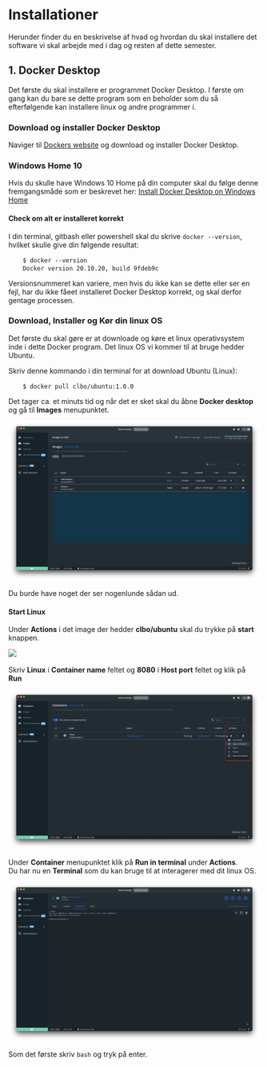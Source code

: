 <!-- JS use if these pages are used as githubpages. can be deleted if used elsewhere -->
<script src="https://code.jquery.com/jquery-3.2.1.min.js"></script>
<script src="../script.js"></script> 

# Installationer
Herunder finder du en beskrivelse af hvad og hvordan du skal installere det software vi skal arbejde med i dag og resten af dette semester.


## 1. Docker Desktop
Det første du skal installere er programmet Docker Desktop. I første om gang kan du bare se dette program som en beholder som du så efterfølgende kan installere linux og andre programmer i. 

### Download og installer Docker Desktop
Naviger til [Dockers website](https://www.docker.com/) og download og installer Docker Desktop.

### Windows Home 10
Hvis du skulle have Windows 10 Home på din computer skal du følge denne fremgangsmåde som er beskrevet her:
[Install Docker Desktop on Windows Home](https://docs.docker.com/docker-for-windows/install-windows-home/)

#### Check om alt er installeret korrekt
I din terminal, gitbash eller powershell skal du skrive ``` docker --version ```, hvilket skulle give din følgende resultat:  

````
	$ docker --version
	Docker version 20.10.20, build 9fdeb9c
````
Versionsnummeret kan variere, men hvis du ikke kan se dette eller ser en fejl, har du ikke fåeet installeret Docker Desktop korrekt, og skal derfor gentage processen.


### Download, Installer og Kør din linux OS
Det første du skal gøre er at downloade og køre et linux operativsystem inde i dette Docker program. Det linux OS vi kommer til at bruge hedder Ubuntu.
 
Skriv denne kommando i din terminal for at download Ubuntu (Linux):

````
	$ docker pull clbo/ubuntu:1.0.0
````

Det tager ca. et minuts tid og når det er sket skal du åbne **Docker desktop** og gå til **Images** menupunktet.

![](../img/desktop/desktop_1.png)

Du burde have noget der ser nogenlunde sådan ud.

#### Start Linux
Under **Actions** i det image der hedder **clbo/ubuntu** skal du trykke på **start** knappen.    

![](../img/deesktop/desktop_2.png)

Skriv **Linux** i **Container name** feltet og **8080** i **Host port** feltet og klik på **Run**

![](../img/desktop/desktop_3.png)

Under **Container** menupunktet klik på **Run in terminal** under **Actions**.    
Du har nu en **Terminal** som du kan bruge til at interagerer med dit linux OS.   

![](../img/desktop/desktop_4.png)

Som det første skriv ````bash```` og tryk på enter.    

<!--
Efter Linux er downloadet og startet skulle du gerne se noget lignenede dette i din terminal: 

````
	$ docker run -it clbo/ubuntu:1.0.0
	To run a command as administrator (user "root"), use "sudo <command>".
	See "man sudo_root" for details.

	clbo@5743d5b63a70:/$ 	

````
Nu har du et linux operativsystem kørende på sin computer og gennem din terminal har du mulighed for at interagere med (bruge) dette operativsystem.

### Start og stop din linux maskine
Når du fremover vil starte og stoppe din linux maskine kan du bruge Docker Desktops interface og under Actions henholdsvis trykke på start/stop knappen.

![](../img/docker_1.png)

Du vil også under de tre prikker under Actions kunne åbne en terminal, hvorefter du er klar til at arbejde videre.

![](../img/docker_2.png) 




